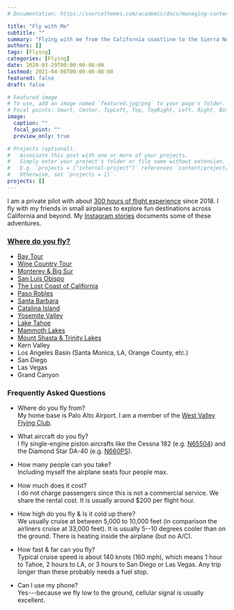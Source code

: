 ```yaml
---
# Documentation: https://sourcethemes.com/academic/docs/managing-content/

title: "Fly with Me"
subtitle: ""
summary: "Flying with me from the California coastline to the Sierra Nevada ranges."
authors: []
tags: [Flying]
categories: [Flying]
date: 2020-03-29T00:00:00-08:00
lastmod: 2021-04-06T00:00:00-08:00
featured: false
draft: false

# Featured image
# To use, add an image named `featured.jpg/png` to your page's folder.
# Focal points: Smart, Center, TopLeft, Top, TopRight, Left, Right, BottomLeft, Bottom, BottomRight.
image:
  caption: ""
  focal_point: ""
  preview_only: true

# Projects (optional).
#   Associate this post with one or more of your projects.
#   Simply enter your project's folder or file name without extension.
#   E.g. `projects = ["internal-project"]` references `content/project/deep-learning/index.md`.
#   Otherwise, set `projects = []`.
projects: []
---
```


I am a private pilot with about [300 hours of flight experience](https://www.arelplane.com/@franklsf) since 2018.
I fly with my friends in small airplanes to explore fun destinations across California and beyond.
My [Instagram stories](https://www.instagram.com/stories/highlights/17878159724249899/) documents some of these adventures.

### [Where do you fly?](../../slides/flight-plans)

- [Bay Tour](../../slides/flight-plans/#/bay-tour)
- [Wine Country Tour](../../slides/flight-plans/#/wine-country)
- [Monterey & Big Sur](../../slides/flight-plans/#/monterey)
- [San Luis Obispo](../../slides/flight-plans/#/central-california)
- [The Lost Coast of California](../../slides/flight-plans/#/shelter-cove)
- [Paso Robles](../../slides/flight-plans/#/paso-robles)
- [Santa Barbara](../../slides/flight-plans/#//santa-barbara)
- [Catalina Island](../../slides/flight-plans/#/catalina)
- [Yosemite Valley](../../slides/flight-plans/#/yosemite)
- [Lake Tahoe](../../slides/flight-plans/#/tahoe)
- [Mammoth Lakes](../../slides/flight-plans/#/mammoth)
- [Mount Shasta & Trinity Lakes](../../slides/flight-plans/#/shasta)
- Kern Valley
- Los Angeles Basin (Santa Monica, LA, Orange County, etc.)
- San Diego
- Las Vegas
- Grand Canyon

### Frequently Asked Questions

- Where do you fly from? <br> My home base is Palo Alto Airport. I am a member of the [West Valley Flying Club](http://www.wvfc.org/).

- What aircraft do you fly? <br> I fly single-engine piston aircrafts like the Cessna 182 (e.g. [N65504](http://www.wvfc.org/a/wvfc.org/template-2/aircraft/n65504-1)) and the Diamond Star DA-40 (e.g. [N660PS](http://www.wvfc.org/a/wvfc.org/template-2/aircraft/n660ps)).

- How many people can you take? <br> Including myself the airplane seats four people max.

- How much does it cost? <br> I do not charge passengers since this is not a commercial service. We share the rental cost. It is usually around $200 per flight hour.

- How high do you fly & Is it cold up there? <br> We usually cruise at between 5,000 to 10,000 feet (in comparison the airliners cruise at 33,000 feet). It is usually 5--10 degrees cooler than on the ground. There is heating inside the airplane (but no A/C).

- How fast & far can you fly? <br> Typical cruise speed is about 140 knots (160 mph), which means 1 hour to Tahoe, 2 hours to LA, or 3 hours to San Diego or Las Vegas. Any trip longer than these probably needs a fuel stop.

- Can I use my phone? <br> Yes---because we fly low to the ground, cellular signal is usually excellent.
